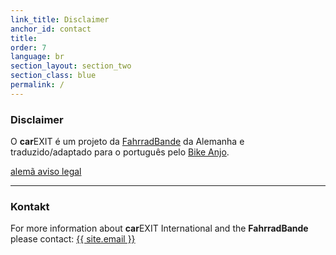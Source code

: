 ```yaml
---
link_title: Disclaimer
anchor_id: contact
title:
order: 7
language: br
section_layout: section_two
section_class: blue
permalink: /
---
```


### Disclaimer
O **car**EXIT é um projeto da <a href="http://mitradgelegenheit.org/" target="_blank">FahrradBande</a> da Alemanha e traduzido/adaptado para o português pelo <a href="http://bikeanjo.org/" target="_blank">Bike Anjo</a>.

[alemã aviso legal](/de/impressum.html)

***

### Kontakt
For more information about **car**EXIT International and the **FahrradBande** please contact:
<a href="mailto:{{ site.email }}">{{ site.email }}</a>


